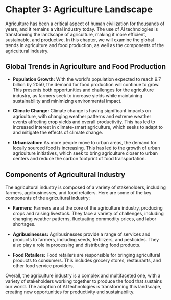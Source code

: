 Chapter 3: Agriculture Landscape
================================

Agriculture has been a critical aspect of human civilization for thousands of years, and it remains a vital industry today. The use of AI technologies is transforming the landscape of agriculture, making it more efficient, sustainable, and productive. In this chapter, we will examine the global trends in agriculture and food production, as well as the components of the agricultural industry.

Global Trends in Agriculture and Food Production
------------------------------------------------

* **Population Growth:** With the world's population expected to reach 9.7 billion by 2050, the demand for food production will continue to grow. This presents both opportunities and challenges for the agriculture industry, as farmers seek to increase yields while maintaining sustainability and minimizing environmental impact.

* **Climate Change:** Climate change is having significant impacts on agriculture, with changing weather patterns and extreme weather events affecting crop yields and overall productivity. This has led to increased interest in climate-smart agriculture, which seeks to adapt to and mitigate the effects of climate change.

* **Urbanization:** As more people move to urban areas, the demand for locally sourced food is increasing. This has led to the growth of urban agriculture initiatives, which seek to bring agriculture closer to urban centers and reduce the carbon footprint of food transportation.

Components of Agricultural Industry
-----------------------------------

The agricultural industry is composed of a variety of stakeholders, including farmers, agribusinesses, and food retailers. Here are some of the key components of the agricultural industry:

* **Farmers:** Farmers are at the core of the agriculture industry, producing crops and raising livestock. They face a variety of challenges, including changing weather patterns, fluctuating commodity prices, and labor shortages.

* **Agribusinesses:** Agribusinesses provide a range of services and products to farmers, including seeds, fertilizers, and pesticides. They also play a role in processing and distributing food products.

* **Food Retailers:** Food retailers are responsible for bringing agricultural products to consumers. This includes grocery stores, restaurants, and other food service providers.

Overall, the agriculture industry is a complex and multifaceted one, with a variety of stakeholders working together to produce the food that sustains our world. The adoption of AI technologies is transforming this landscape, creating new opportunities for productivity and sustainability.
